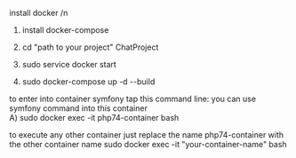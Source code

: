 install docker /n
1) install docker-compose

2) cd "path to your project" ChatProject

3) sudo service docker start

4) sudo docker-compose up -d --build

to enter into container symfony tap this command line:
you can use symfony command into this container  
  A) sudo docker exec -it php74-container bash 

 to execute any other container just replace the name php74-container with the other container name
  sudo docker exec -it "your-container-name" bash
  
 
  
